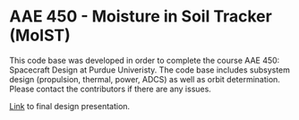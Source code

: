 # AAE 450 - Moisture in Soil Tracker (MoIST)
This code base was developed in order to complete the course AAE 450: Spacecraft Design at Purdue Univeristy. The code base includes subsystem design (propulsion, thermal, power, ADCS) as well as orbit determination. Please contact the contributors if there are any issues.

[Link](https://www.youtube.com/watch?v=JBxiECsjJbg) to final design presentation. 
